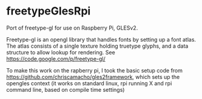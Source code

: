 freetypeGlesRpi
===============

Port of freetype-gl for use on Raspberry Pi, GLESv2.

Freetype-gl is an opengl library that handles fonts by setting up a font atlas. The atlas consists of a single texture holding truetype glyphs, 
and a data structure to allow lookup for rendering. See https://code.google.com/p/freetype-gl/

To make this work on the rapberry pi, I took the basic setup code from https://github.com/chriscamacho/gles2framework, 
which sets up the opengles context (it works on standard linux, rpi running X and rpi command line, based on compile time settings)

